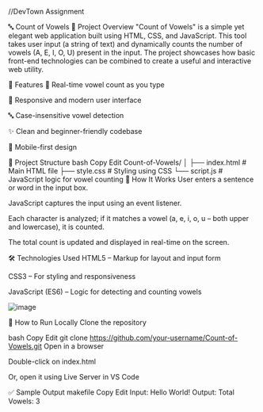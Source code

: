 //DevTown Assignment


🔤 Count of Vowels
📌 Project Overview
"Count of Vowels" is a simple yet elegant web application built using HTML, CSS, and JavaScript. This tool takes user input (a string of text) and dynamically counts the number of vowels (A, E, I, O, U) present in the input. The project showcases how basic front-end technologies can be combined to create a useful and interactive web utility.

🚀 Features
🔎 Real-time vowel count as you type

🎨 Responsive and modern user interface

🔤 Case-insensitive vowel detection

✨ Clean and beginner-friendly codebase

📱 Mobile-first design

📁 Project Structure
bash
Copy
Edit
Count-of-Vowels/
│
├── index.html         # Main HTML file
├── style.css          # Styling using CSS
└── script.js          # JavaScript logic for vowel counting
🧠 How It Works
User enters a sentence or word in the input box.

JavaScript captures the input using an event listener.

Each character is analyzed; if it matches a vowel (a, e, i, o, u – both upper and lowercase), it is counted.

The total count is updated and displayed in real-time on the screen.

🛠️ Technologies Used
HTML5 – Markup for layout and input form

CSS3 – For styling and responsiveness

JavaScript (ES6) – Logic for detecting and counting vowels

![image](https://github.com/user-attachments/assets/34cb5eb0-78b3-417b-a2f6-607816daa186)

🧪 How to Run Locally
Clone the repository

bash
Copy
Edit
git clone https://github.com/your-username/Count-of-Vowels.git
Open in a browser

Double-click on index.html

Or, open it using Live Server in VS Code

✅ Sample Output
makefile
Copy
Edit
Input: Hello World!
Output: Total Vowels: 3
